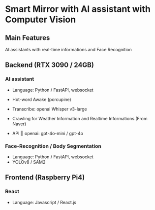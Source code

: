 # Smart Mirror with AI assistant with Computer Vision

## Main Features
AI assistants with real-time informations
and Face Recognition

## Backend (RTX 3090 / 24GB)
### AI assistant
- Language: Python / FastAPI, websocket
- Hot-word Awake (porcupine)
- Transcribe: openai Whisper v3-large
- Crawling for Weather Information and Realtime Informations (From Naver)

- API || openai: gpt-4o-mini / gpt-4o

### Face-Recognition / Body Segmentation
- Language: Python / FastAPI, websocket
- YOLOv8 / SAM2 

## Frontend (Raspberry Pi4)
### React
- Language: Javascript / React.js
  
